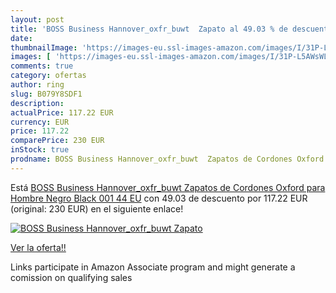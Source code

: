 ```yaml
---
layout: post
title: 'BOSS Business Hannover_oxfr_buwt  Zapato al 49.03 % de descuento'
date: 
thumbnailImage: 'https://images-eu.ssl-images-amazon.com/images/I/31P-L5AWsWL._SL200_.jpg'
images: [ 'https://images-eu.ssl-images-amazon.com/images/I/31P-L5AWsWL._SL200_.jpg' ]
comments: true
category: ofertas
author: ring
slug: B079Y8SDF1
description:
actualPrice: 117.22 EUR
currency: EUR
price: 117.22
comparePrice: 230 EUR
inStock: true
prodname: BOSS Business Hannover_oxfr_buwt  Zapatos de Cordones Oxford para Hombre  Negro  Black 001   44 EU
---
```


Está [BOSS Business Hannover_oxfr_buwt  Zapatos de Cordones Oxford para Hombre  Negro  Black 001   44 EU](https://www.amazon.es/dp/B079Y8SDF1/?tag=tolees-21) con 49.03 de descuento por 117.22 EUR (original: 230 EUR) en el siguiente enlace!

[![BOSS Business Hannover_oxfr_buwt  Zapato](https://images-eu.ssl-images-amazon.com/images/I/31P-L5AWsWL._SL200_.jpg)](https://www.amazon.es/dp/B079Y8SDF1/?tag=tolees-21)

[Ver la oferta!!](https://www.amazon.es/dp/B079Y8SDF1/?tag=tolees-21)

Links participate in Amazon Associate program and might generate a comission on qualifying sales


